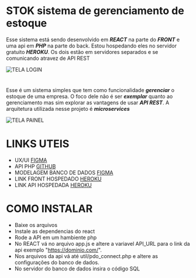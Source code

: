 # STOK sistema de gerenciamento de estoque

Esse sistema está sendo desenvolvido em ***REACT*** na parte do ***FRONT*** e uma api em ***PHP*** na parte do back.
Estou hospedando eles no servidor gratuito ***HEROKU***.
Os dois estão em servidores separados e se comunicando atravez de API REST

![TELA LOGIN](https://i.ibb.co/BNm35p9/stok-login.png) 
#
Esse é um sistema simples que tem como funcionalidade ***gerenciar*** o estoque de uma empresa.
O foco dele não é ser ***exemplar*** quanto ao gerenciamento mas sim explorar as vantagens de usar  ***API REST***.
A arquitetura utilizada nesse projeto é ***microservices***

![TELA PAINEL](https://i.ibb.co/mDyxXKL/painel.png)
# LINKS UTEIS

- UX/UI [FIGMA](https://www.figma.com/file/9ehp9Bys8QzGyH7GEDM5GT/STOK?node-id=0%3A1)
- API PHP [GITHUB](https://github.com/srmarra/stok-api)
- MODELAGEM BANCO DE DADOS [FIGMA](https://www.figma.com/file/ltQUIdU3vG8SVFmeVtHs4T/STOK-Banco-de-dados)
- LINK FRONT HOSPEDADO [HEROKU](https://stokmarra.herokuapp.com/)
- LINK API HOSPEDADA [HEROKU](https://stok-api-srmarra.herokuapp.com/)



# COMO INSTALAR

- Baixe os arquivos
- Instale as dependencias do react
- Rode a API em um hambiente php
- No REACT vá no arquivo app.js e altere a variavel API_URL para o link da api exemplo "https://dominio.com/".
- Nos arquivos da api vá até util/pdo_connect.php e altere as configurações do banco de dados.
- No servidor do banco de dados insira o código SQL
